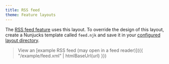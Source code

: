 ```yaml
---
title: RSS feed
theme: Feature layouts
---
```


The [RSS feed feature](/features/feed) uses this layout. To override the design of this layout, create a Nunjucks template called `feed.njk` and save it in your [configured layout directory](https://www.11ty.dev/docs/config/#directory-for-layouts-optional).

> View an [example RSS feed (may open in a feed reader)]({{ "/example/feed.xml" | htmlBaseUrl(url) }})

